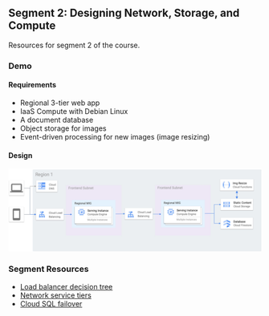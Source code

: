 ## Segment 2: Designing Network, Storage, and Compute
Resources for segment 2 of the course.

### Demo
#### Requirements
- Regional 3-tier web app
- IaaS Compute with Debian Linux
- A document database
- Object storage for images
- Event-driven processing for new images (image resizing)

#### Design
![arch diagram](demo_design.jpg "Sample solution")

### Segment Resources
- [Load balancer decision tree](https://cloud.google.com/load-balancing/docs/choosing-load-balancer)
- [Network service tiers](https://cloud.google.com/network-tiers/docs/overview)
- [Cloud SQL failover](https://cloud.google.com/sql/docs/mysql/high-availability#failover-overview)
